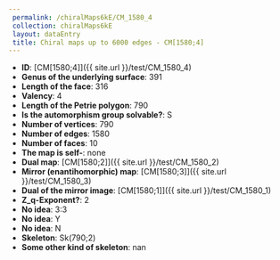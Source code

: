 ```yaml
--- 
 permalink: /chiralMaps6kE/CM_1580_4 
 collection: chiralMaps6kE
 layout: dataEntry
 title: Chiral maps up to 6000 edges - CM[1580;4]
---
```


- **ID**: [CM[1580;4]]({{ site.url }}/test/CM_1580_4)
- **Genus of the underlying surface**: 391
- **Length of the face**: 316
- **Valency**: 4
- **Length of the Petrie polygon**: 790
- **Is the automorphism group solvable?**: S
- **Number of vertices**: 790
- **Number of edges**: 1580
- **Number of faces**: 10
- **The map is self-**: none
- **Dual map**: [CM[1580;2]]({{ site.url }}/test/CM_1580_2)
- **Mirror (enantihomorphic) map**: [CM[1580;3]]({{ site.url }}/test/CM_1580_3)
- **Dual of the mirror image**: [CM[1580;1]]({{ site.url }}/test/CM_1580_1)
- **Z_q-Exponent?**: 2
- **No idea**:  3:3
- **No idea**: Y
- **No idea**: N
- **Skeleton**: Sk(790;2)
- **Some other kind of skeleton**: nan
